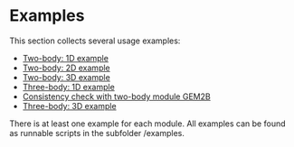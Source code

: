 # Examples

This section collects several usage examples:

- [Two-body: 1D example](example1D.md)
- [Two-body: 2D example](example2D.md)
- [Two-body: 3D example](example3D.md)
- [Three-body: 1D example](1D_2+1.md)
- [Consistency check with two-body module GEM2B](3B1D_23body.md)
- [Three-body: 3D example](ISGL_HD+.md)


There is at least one example for each module. All examples can be found as runnable scripts in the subfolder /examples.
